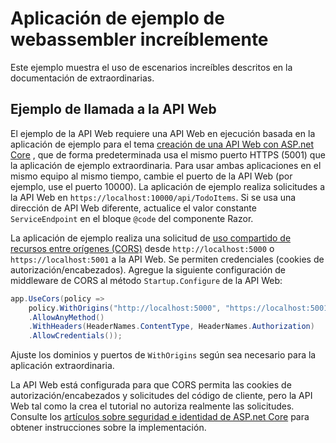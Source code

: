 # <a name="blazor-webassembly-sample-app"></a>Aplicación de ejemplo de webassembler increíblemente

Este ejemplo muestra el uso de escenarios increíbles descritos en la documentación de extraordinarias.

## <a name="call-web-api-example"></a>Ejemplo de llamada a la API Web

El ejemplo de la API Web requiere una API Web en ejecución basada en la aplicación de ejemplo para el tema <a href="https://docs.microsoft.com/aspnet/core/tutorials/first-web-api">creación de una API Web con ASP.net Core</a> , que de forma predeterminada usa el mismo puerto HTTPS (5001) que la aplicación de ejemplo extraordinaria. Para usar ambas aplicaciones en el mismo equipo al mismo tiempo, cambie el puerto de la API Web (por ejemplo, use el puerto 10000). La aplicación de ejemplo realiza solicitudes a la API Web en `https://localhost:10000/api/TodoItems`. Si se usa una dirección de API Web diferente, actualice el valor constante `ServiceEndpoint` en el bloque `@code` del componente Razor.</p>

La aplicación de ejemplo realiza una solicitud de <a href="https://docs.microsoft.com/aspnet/core/security/cors">uso compartido de recursos entre orígenes (CORS)</a> desde `http://localhost:5000` o `https://localhost:5001` a la API Web. Se permiten credenciales (cookies de autorización/encabezados). Agregue la siguiente configuración de middleware de CORS al método `Startup.Configure` de la API Web:</p>

```csharp
app.UseCors(policy => 
    policy.WithOrigins("http://localhost:5000", "https://localhost:5001")
    .AllowAnyMethod()
    .WithHeaders(HeaderNames.ContentType, HeaderNames.Authorization)
    .AllowCredentials());
```

Ajuste los dominios y puertos de `WithOrigins` según sea necesario para la aplicación extraordinaria.

La API Web está configurada para que CORS permita las cookies de autorización/encabezados y solicitudes del código de cliente, pero la API Web tal como la crea el tutorial no autoriza realmente las solicitudes. Consulte los <a href="https://docs.microsoft.com/aspnet/core/security/">artículos sobre seguridad e identidad de ASP.net Core</a> para obtener instrucciones sobre la implementación.
